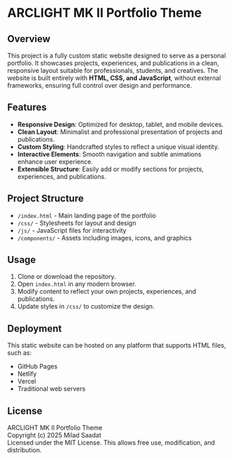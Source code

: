 # ARCLIGHT MK II Portfolio Theme

## Overview
This project is a fully custom static website designed to serve as a personal portfolio. It showcases projects, experiences, and publications in a clean, responsive layout suitable for professionals, students, and creatives. The website is built entirely with **HTML, CSS, and JavaScript**, without external frameworks, ensuring full control over design and performance.

## Features
- **Responsive Design**: Optimized for desktop, tablet, and mobile devices.  
- **Clean Layout**: Minimalist and professional presentation of projects and publications.  
- **Custom Styling**: Handcrafted styles to reflect a unique visual identity.  
- **Interactive Elements**: Smooth navigation and subtle animations enhance user experience.  
- **Extensible Structure**: Easily add or modify sections for projects, experiences, and publications.  

## Project Structure
- `/index.html` - Main landing page of the portfolio  
- `/css/` - Stylesheets for layout and design  
- `/js/` - JavaScript files for interactivity  
- `/components/` - Assets including images, icons, and graphics

## Usage
1. Clone or download the repository.  
2. Open `index.html` in any modern browser.  
3. Modify content to reflect your own projects, experiences, and publications.  
4. Update styles in `/css/` to customize the design.  

## Deployment
This static website can be hosted on any platform that supports HTML files, such as:  
- GitHub Pages  
- Netlify  
- Vercel  
- Traditional web servers  

## License
ARCLIGHT MK II Portfolio Theme  
Copyright (c) 2025 Milad Saadat  
Licensed under the MIT License. This allows free use, modification, and distribution.
